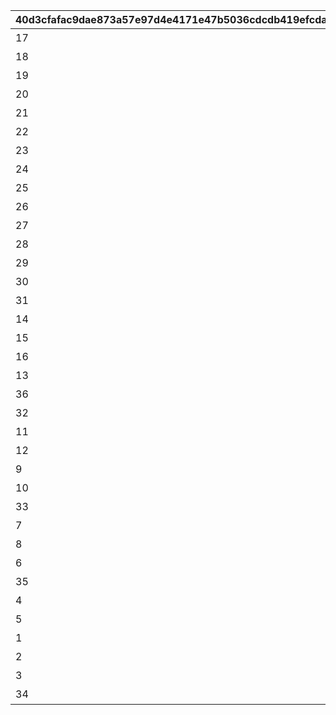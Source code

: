 |40d3cfafac9dae873a57e97d4e4171e47b5036cdcdb419efcdacf72faadc4c3f|883695823a6fa5da3fb56bd7fd1363cf81f2543d6e2870fc9d8377fb313383b4|d6f99ee0528e52f5b5acd316cf14c58932d961203842b5da37585e0bfea80a6e|2c11446c6202564f820f56c8fbd57f1e2f3cd458bd91bfb28cd38bd4ac6b7ba4|dd2835ecc7a4b3cf3f9449c03279b07a91513c131eb5a17880a6cb59050dd043|
| --- | --- | --- | --- | --- |
|17|美食殿|2019-05-17 15:00:00|1||
|18|トゥインクルウィッシュ|2019-05-17 15:00:00|2||
|19|ラビリンス|2019-05-17 15:00:00|3||
|20|カルミナ|2019-05-17 15:00:00|4||
|21|リトルリリカル|2019-05-17 15:00:00|5||
|22|フォレスティエ|2019-05-17 15:00:00|6||
|23|悪魔偽王国軍\n（ディアボロス）|2019-05-17 15:00:00|7||
|24|王宮騎士団\n（NIGHTMARE）|2019-05-17 15:00:00|8||
|25|サレンディア救護院|2019-05-17 15:00:00|9||
|26|自警団（カォン）|2019-05-17 15:00:00|10||
|27|牧場\n（エリザベスパーク）|2019-05-17 15:00:00|11||
|28|メルクリウス財団|2019-05-17 15:00:00|12||
|29|トワイライトキャラバン|2019-05-17 15:00:00|13||
|30|ルーセント学院|2019-05-17 15:00:00|14||
|31|ヴァイスフリューゲル　ランドソル支部|2019-05-17 15:00:00|15||
|14|サマービーチの朝日|2019-06-30 12:00:00|16||
|15|サマービーチの夕日|2019-06-30 12:00:00|17||
|16|サマービーチの星空|2019-06-30 12:00:00|18||
|13|海中の背景|2019-08-08 18:00:00|19||
|36|？？？|2019-08-08 18:00:00|20||
|32|聖テレサ女学院\n（なかよし部）|2019-09-16 15:00:00|21||
|11|ハロウィンの昼|2019-10-02 12:00:00|22||
|12|ハロウィンの夜|2019-10-02 12:00:00|23||
|9|きのこと秋の渓谷|2019-10-15 12:00:00|24||
|10|きのこと小川|2019-10-15 12:00:00|25||
|33|ドラゴンズネスト|2019-11-15 15:00:00|26||
|7|クリスマスの昼|2019-12-11 12:00:00|27||
|8|クリスマスの夜|2019-12-11 12:00:00|28||
|6|初日の出|2019-12-30 15:00:00|29||
|35|ニュージェネレーションズ|2020-02-29 12:00:00|30||
|4|不思議の国のお城|2020-05-31 12:00:00|31||
|5|不思議の国の平原|2020-05-31 12:00:00|32||
|1|天の川|2020-06-30 12:00:00|33||
|2|願い竹の村の昼|2020-06-30 12:00:00|34||
|3|願い竹の村の夜|2020-06-30 12:00:00|35||
|34|レイジ・レギオン|2024-11-15 14:50:00|36||